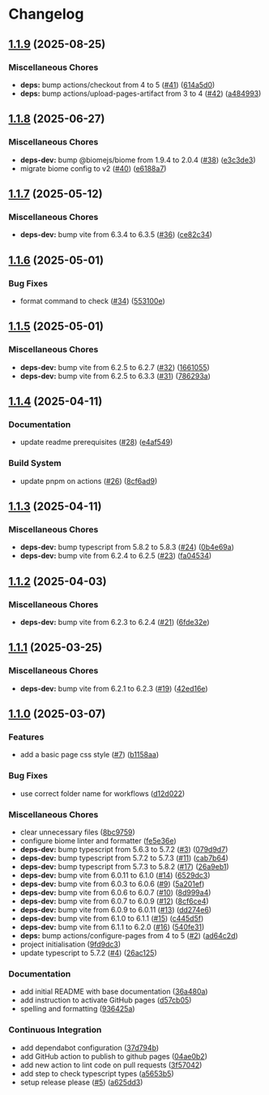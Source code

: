 # Changelog

## [1.1.9](https://github.com/jobtrek/web-todo-template/compare/v1.1.8...v1.1.9) (2025-08-25)


### Miscellaneous Chores

* **deps:** bump actions/checkout from 4 to 5 ([#41](https://github.com/jobtrek/web-todo-template/issues/41)) ([614a5d0](https://github.com/jobtrek/web-todo-template/commit/614a5d059b3457b5877eebb4cb0ef30a23e88493))
* **deps:** bump actions/upload-pages-artifact from 3 to 4 ([#42](https://github.com/jobtrek/web-todo-template/issues/42)) ([a484993](https://github.com/jobtrek/web-todo-template/commit/a484993013b83a3dbaee849aaf49b2c9959017de))

## [1.1.8](https://github.com/jobtrek/web-todo-template/compare/v1.1.7...v1.1.8) (2025-06-27)


### Miscellaneous Chores

* **deps-dev:** bump @biomejs/biome from 1.9.4 to 2.0.4 ([#38](https://github.com/jobtrek/web-todo-template/issues/38)) ([e3c3de3](https://github.com/jobtrek/web-todo-template/commit/e3c3de3bf6d7a1fd4879e9be4341a48cd776161d))
* migrate biome config to v2 ([#40](https://github.com/jobtrek/web-todo-template/issues/40)) ([e6188a7](https://github.com/jobtrek/web-todo-template/commit/e6188a7cf7cf98c694a4b36cac5020614d4cd663))

## [1.1.7](https://github.com/jobtrek/web-todo-template/compare/v1.1.6...v1.1.7) (2025-05-12)


### Miscellaneous Chores

* **deps-dev:** bump vite from 6.3.4 to 6.3.5 ([#36](https://github.com/jobtrek/web-todo-template/issues/36)) ([ce82c34](https://github.com/jobtrek/web-todo-template/commit/ce82c344fac93e155939a8ecca8351db1055d511))

## [1.1.6](https://github.com/jobtrek/web-todo-template/compare/v1.1.5...v1.1.6) (2025-05-01)


### Bug Fixes

* format command to check ([#34](https://github.com/jobtrek/web-todo-template/issues/34)) ([553100e](https://github.com/jobtrek/web-todo-template/commit/553100ea9e1fde6f621d84f784b888fa56721afa))

## [1.1.5](https://github.com/jobtrek/web-todo-template/compare/v1.1.4...v1.1.5) (2025-05-01)


### Miscellaneous Chores

* **deps-dev:** bump vite from 6.2.5 to 6.2.7 ([#32](https://github.com/jobtrek/web-todo-template/issues/32)) ([1661055](https://github.com/jobtrek/web-todo-template/commit/1661055b57938e6ba845d7b11f64beab1c282f73))
* **deps-dev:** bump vite from 6.2.5 to 6.3.3 ([#31](https://github.com/jobtrek/web-todo-template/issues/31)) ([786293a](https://github.com/jobtrek/web-todo-template/commit/786293a0a99809b9514b13af347ca53a0e9eeb4e))

## [1.1.4](https://github.com/jobtrek/web-todo-template/compare/v1.1.3...v1.1.4) (2025-04-11)


### Documentation

* update readme prerequisites ([#28](https://github.com/jobtrek/web-todo-template/issues/28)) ([e4af549](https://github.com/jobtrek/web-todo-template/commit/e4af549f5deff0b7d2b1c70df0473134addaf941))


### Build System

* update pnpm on actions ([#26](https://github.com/jobtrek/web-todo-template/issues/26)) ([8cf6ad9](https://github.com/jobtrek/web-todo-template/commit/8cf6ad9be34b5b11847472f6b1c9dd8fe79851dc))

## [1.1.3](https://github.com/jobtrek/web-todo-template/compare/v1.1.2...v1.1.3) (2025-04-11)


### Miscellaneous Chores

* **deps-dev:** bump typescript from 5.8.2 to 5.8.3 ([#24](https://github.com/jobtrek/web-todo-template/issues/24)) ([0b4e69a](https://github.com/jobtrek/web-todo-template/commit/0b4e69a7f1d681f8f39a07cd304e2f6bc2c0d91a))
* **deps-dev:** bump vite from 6.2.4 to 6.2.5 ([#23](https://github.com/jobtrek/web-todo-template/issues/23)) ([fa04534](https://github.com/jobtrek/web-todo-template/commit/fa045348ed458d0a73bd62c154c2fc7186d37a1a))

## [1.1.2](https://github.com/jobtrek/web-todo-template/compare/v1.1.1...v1.1.2) (2025-04-03)


### Miscellaneous Chores

* **deps-dev:** bump vite from 6.2.3 to 6.2.4 ([#21](https://github.com/jobtrek/web-todo-template/issues/21)) ([6fde32e](https://github.com/jobtrek/web-todo-template/commit/6fde32e192f7cd35be2b504cc11c053b04f1eb62))

## [1.1.1](https://github.com/jobtrek/web-todo-template/compare/v1.1.0...v1.1.1) (2025-03-25)


### Miscellaneous Chores

* **deps-dev:** bump vite from 6.2.1 to 6.2.3 ([#19](https://github.com/jobtrek/web-todo-template/issues/19)) ([42ed16e](https://github.com/jobtrek/web-todo-template/commit/42ed16eb560c9339b7904896be43205db3648628))

## [1.1.0](https://github.com/jobtrek/web-todo-template/compare/v1.0.0...v1.1.0) (2025-03-07)


### Features

* add a basic page css style ([#7](https://github.com/jobtrek/web-todo-template/issues/7)) ([b1158aa](https://github.com/jobtrek/web-todo-template/commit/b1158aadf95aada3ba81bbbca0e6ae5a6256208d))


### Bug Fixes

* use correct folder name for workflows ([d12d022](https://github.com/jobtrek/web-todo-template/commit/d12d02291e14d96ae76b5c4689c946c9936c8365))


### Miscellaneous Chores

* clear unnecessary files ([8bc9759](https://github.com/jobtrek/web-todo-template/commit/8bc9759bbff78303c74060ce463bc96ca8731916))
* configure biome linter and formatter ([fe5e36e](https://github.com/jobtrek/web-todo-template/commit/fe5e36e2e9ac4e535741102dcc6c8cdc0b025585))
* **deps-dev:** bump typescript from 5.6.3 to 5.7.2 ([#3](https://github.com/jobtrek/web-todo-template/issues/3)) ([079d9d7](https://github.com/jobtrek/web-todo-template/commit/079d9d70f0ecc114dfde036e7a4b166dfe1f03de))
* **deps-dev:** bump typescript from 5.7.2 to 5.7.3 ([#11](https://github.com/jobtrek/web-todo-template/issues/11)) ([cab7b64](https://github.com/jobtrek/web-todo-template/commit/cab7b643d1782373ef244773f71211320a0dbd5e))
* **deps-dev:** bump typescript from 5.7.3 to 5.8.2 ([#17](https://github.com/jobtrek/web-todo-template/issues/17)) ([26a9eb1](https://github.com/jobtrek/web-todo-template/commit/26a9eb16ec4aa54bd85ef6b30666e254f7edc397))
* **deps-dev:** bump vite from 6.0.11 to 6.1.0 ([#14](https://github.com/jobtrek/web-todo-template/issues/14)) ([6529dc3](https://github.com/jobtrek/web-todo-template/commit/6529dc34e324f579a97d255abf15bc38c18f9ccf))
* **deps-dev:** bump vite from 6.0.3 to 6.0.6 ([#9](https://github.com/jobtrek/web-todo-template/issues/9)) ([5a201ef](https://github.com/jobtrek/web-todo-template/commit/5a201efbf78f8ad3419ee150dd58b639dab5fdbc))
* **deps-dev:** bump vite from 6.0.6 to 6.0.7 ([#10](https://github.com/jobtrek/web-todo-template/issues/10)) ([8d999a4](https://github.com/jobtrek/web-todo-template/commit/8d999a4a01ca959445fade8f657fee5cee89fd81))
* **deps-dev:** bump vite from 6.0.7 to 6.0.9 ([#12](https://github.com/jobtrek/web-todo-template/issues/12)) ([8cf6ce4](https://github.com/jobtrek/web-todo-template/commit/8cf6ce4df315e4c6e73c8ccb2542f68ce1269662))
* **deps-dev:** bump vite from 6.0.9 to 6.0.11 ([#13](https://github.com/jobtrek/web-todo-template/issues/13)) ([dd274e6](https://github.com/jobtrek/web-todo-template/commit/dd274e60ad5d68b895d5f41b8b911d3b6e0a5853))
* **deps-dev:** bump vite from 6.1.0 to 6.1.1 ([#15](https://github.com/jobtrek/web-todo-template/issues/15)) ([c445d5f](https://github.com/jobtrek/web-todo-template/commit/c445d5f929057e1319aac29805523f9558d6a019))
* **deps-dev:** bump vite from 6.1.1 to 6.2.0 ([#16](https://github.com/jobtrek/web-todo-template/issues/16)) ([540fe31](https://github.com/jobtrek/web-todo-template/commit/540fe316bc395a5fb0b322c2f6127c98f00503a3))
* **deps:** bump actions/configure-pages from 4 to 5 ([#2](https://github.com/jobtrek/web-todo-template/issues/2)) ([ad64c2d](https://github.com/jobtrek/web-todo-template/commit/ad64c2d39d39e43bce36346e6101563425d6c6e5))
* project initialisation ([9fd9dc3](https://github.com/jobtrek/web-todo-template/commit/9fd9dc3c23b6a84ebe386a3ae0cad8c67767a131))
* update typescript to 5.7.2 ([#4](https://github.com/jobtrek/web-todo-template/issues/4)) ([26ac125](https://github.com/jobtrek/web-todo-template/commit/26ac125ffb3b074454ac005da9452e58d9729dcb))


### Documentation

* add initial README with base documentation ([36a480a](https://github.com/jobtrek/web-todo-template/commit/36a480a775f484dd133ed02a40118f490a942dbb))
* add instruction to activate GitHub pages ([d57cb05](https://github.com/jobtrek/web-todo-template/commit/d57cb050a61b9a2114682d56ed31bf8b670943d7))
* spelling and formatting ([936425a](https://github.com/jobtrek/web-todo-template/commit/936425a50f88427c073b2eeea601fdd240724eed))


### Continuous Integration

* add dependabot configuration ([37d794b](https://github.com/jobtrek/web-todo-template/commit/37d794b36c87cf1dbca32715783c73ce9badd463))
* add GitHub action to publish to github pages ([04ae0b2](https://github.com/jobtrek/web-todo-template/commit/04ae0b2ed8ff5cabf42cd967f0eef2c556236715))
* add new action to lint code on pull requests ([3f57042](https://github.com/jobtrek/web-todo-template/commit/3f570422470743b7c668a0cc8fec342a0dfdf01e))
* add step to check typescript types ([a5653b5](https://github.com/jobtrek/web-todo-template/commit/a5653b5ad1bdf78b9c98141bc04e47f5ba5c632a))
* setup release please ([#5](https://github.com/jobtrek/web-todo-template/issues/5)) ([a625dd3](https://github.com/jobtrek/web-todo-template/commit/a625dd3f4c7a754d66b860f3dfd159d865aa5648))
